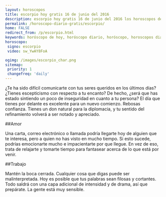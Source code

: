 ```yaml
---
layout: horoscopos
title: escorpio hoy gratis 16 de junio del 2016 
description: escorpio hoy gratis 16 de junio del 2016 los horoscopos del dia, amor, trabajo, vida personal. Todas las predicciones para escorpio gratis. Ahora Tambien podes consultar el Oraculo SI o NO http://horoscopo-del-dia.com/oraculo-si-no/ 
permalink: /horoscopo-diario-gratis/escorpio/
home: FALSE
redirect_from: /p/escorpio.html
keywords: horóscopo de hoy, horóscopo diario, horóscopo, horoscopos diarios gratis del dia de hoy, horóscopo diario gratis,horóscopo 2016, horóscopo esperanza gracia, horoscopo escorpio hoy, horoscop, horóscopos gratis, horoscopo escorpio, horoscopo escorpio 2016, Tarot, Astrologia, Zodíaco, escorpio, horoscopo gratis
horoscopo:
 signo: escorpio
 video: sw_YwAY8FoA

ogimg: /images/escorpio_char.png
sitemap:
 priority: 1
 changefreq: 'daily'
---
```



¿Te ha sido difícil comunicarte con tus seres queridos en los últimos días? ¿Tienes escepticismo con respecto a tu encanto? De hecho, ¿será que has estado sintiendo un poco de inseguridad en cuanto a tu persona? El día que tienes por delante es excelente para un nuevo comienzo. Rebosas confianza. Tienes un don natural para la diplomacia, y tu sentido del refinamiento volverá a ser notado y apreciado.

##Amor

Una carta, correo electrónico o llamada podría llegarte hoy de alguien que te interesa, pero a quien no has visto en mucho tiempo. Si esto sucede, podrías emocionarte mucho e impacientarte por que llegue. En vez de eso, trata de relajarte y tomarte tiempo para fantasear acerca de lo que está por venir.

##Trabajo

Mantén la boca cerrada. Cualquier cosa que digas puede ser malinterpretada. Hoy es posible que tus palabras sean filosas y cortantes. Todo saldrá con una capa adicional de intensidad y de drama, así que prepárate. La gente está muy sensible.